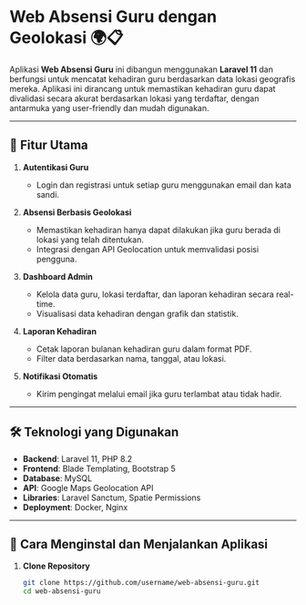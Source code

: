 # Web Absensi Guru dengan Geolokasi 🌍📋

Aplikasi **Web Absensi Guru** ini dibangun menggunakan **Laravel 11** dan berfungsi untuk mencatat kehadiran guru berdasarkan data lokasi geografis mereka. Aplikasi ini dirancang untuk memastikan kehadiran guru dapat divalidasi secara akurat berdasarkan lokasi yang terdaftar, dengan antarmuka yang user-friendly dan mudah digunakan.

---

## 🎯 **Fitur Utama**

1. **Autentikasi Guru**  
   - Login dan registrasi untuk setiap guru menggunakan email dan kata sandi.  
   
2. **Absensi Berbasis Geolokasi**  
   - Memastikan kehadiran hanya dapat dilakukan jika guru berada di lokasi yang telah ditentukan.  
   - Integrasi dengan API Geolocation untuk memvalidasi posisi pengguna.  

3. **Dashboard Admin**  
   - Kelola data guru, lokasi terdaftar, dan laporan kehadiran secara real-time.  
   - Visualisasi data kehadiran dengan grafik dan statistik.  

4. **Laporan Kehadiran**  
   - Cetak laporan bulanan kehadiran guru dalam format PDF.  
   - Filter data berdasarkan nama, tanggal, atau lokasi.  

5. **Notifikasi Otomatis**  
   - Kirim pengingat melalui email jika guru terlambat atau tidak hadir.

---

## 🛠️ **Teknologi yang Digunakan**

- **Backend**: Laravel 11, PHP 8.2  
- **Frontend**: Blade Templating, Bootstrap 5  
- **Database**: MySQL  
- **API**: Google Maps Geolocation API  
- **Libraries**: Laravel Sanctum, Spatie Permissions  
- **Deployment**: Docker, Nginx  

---

## 🚀 **Cara Menginstal dan Menjalankan Aplikasi**

1. **Clone Repository**  
   ```bash
   git clone https://github.com/username/web-absensi-guru.git
   cd web-absensi-guru
